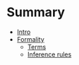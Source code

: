 # Summary

- [Intro](./intro.md)
- [Formality](./formality.md)
    - [Terms](./terms.md)
    - [Inference rules](./inference_rules.md)
